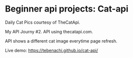 # Beginner api projects: Cat-api

Daily Cat Pics courtesy of TheCatApi.

My API Journy #2.  API using thecatapi.com. 

API shows a different cat image everytime page refresh. 



Live demo:  https://tebenachi.github.io/cat-api/
